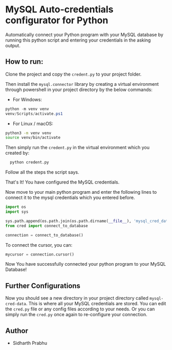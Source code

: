 # MySQL Auto-credentials configurator for Python

Automatically connect your Python program with your MySQL database by running this python script and entering your credentials in the asking output.


## How to run:

Clone the project and copy the ```credent.py``` to your project folder.

Then install the ```mysql.connector``` library by creating a virtual environment through powershell in your project directory by the below commands:
- For Windows:
```powershell
python -m venv venv
venv/Scripts/activate.ps1
```
- For Linux / macOS:
```bash
python3 -m venv venv
source venv/bin/activate
```
Then simply run the ```credent.py``` in the virtual environment which you created by:

```bash
  python credent.py
```

Follow all the steps the script says.

That's It! You have configured the MySQL credentials.

Now move to your main python program and enter the following lines to connect it to the mysql credentials which you entered before.
```python
import os
import sys

sys.path.append(os.path.join(os.path.dirname(__file__), 'mysql_cred_data'))        
from cred import connect_to_database

connection = connect_to_database()
```
To connect the cursor, you can:
```python
mycursor = connection.cursor()
```

Now You have successfully connected your python program to your MySQL Database!

## Further Configurations

Now you should see a new directory in your project directory called ```mysql-cred-data```. This is where all your MySQL credentials are stored. You can edit the ```cred.py``` file or any config files according to your needs. Or you can simply run the ```cred.py``` once again to re-configure your connection.


## Author

- Sidharth Prabhu

